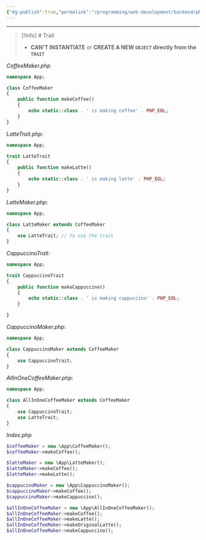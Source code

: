 ```yaml
---
{"dg-publish":true,"permalink":"/programming/web-development/backend/php/02-object-oriented-programming-oop/11-traits/02-traits/","tags":["programming","php","webdevelopment","backend","OOP"],"created":"2024-11-09T11:30:32.113+08:00"}
---
```



---

> [!info] # Trait
>
> - **CAN'T INSTANTIATE** or **CREATE A NEW `OBJECT` directly from the `TRAIT`**

_CoffeeMaker.php_

```php
namespace App;

class CoffeeMaker
{
	public function makeCoffee()
	{
		echo static::class . ' is making coffee' . PHP_EOL;
	}
}
```

_LatteTrait.php_:

```php
namespace App;

trait LatteTrait
{
	public function makeLatte()
	{
		echo static::class . ' is making latte' . PHP_EOL;
	}
}
```

_LatteMaker.php_:

```PHP
namespace App;

class LatteMaker extends CoffeeMaker
{
	use LatteTrait; // to use the trait
}

```

_CappuccinoTrait_:

```php
namespace App;

trait CappuccinoTrait
{
	public function makeCappuccino()
	{
		echo static::class . ' is making cappuccino' . PHP_EOL;
	}

}
```

_CappuccinoMaker.php_:

```php
namespace App;

class CappuccinoMaker extends CoffeeMaker
{
	use CappuccinoTrait;
}
```

_AllInOneCoffeeMaker.php_:

```php
namespace App;

class AllInOneCoffeeMaker extends CoffeeMaker
{
	use CappuccinoTrait;
	use LatteTrait;
}
```

_Index.php_

```php
$coffeeMaker = new \App\CoffeeMaker();
$coffeeMaker->makeCoffee();

$latteMaker = new \App\LatteMaker();
$latteMaker->makeCoffee();
$latteMaker->makeLatte();

$cappucinoMaker = new \App\CappuccinoMaker();
$cappuccinoMaker->makeCoffee();
$cappuccinoMaker->makeCappuccino();

$allInOneCoffeeMaker = new \App\AllInOneCoffeeMaker();
$allInOneCoffeeMaker->makeCoffee();
$allInOneCoffeeMaker->makeLatte();
$allInOneCoffeeMaker->makeOriginalLatte();
$allInOneCoffeeMaker->makeCappuccino();
```
